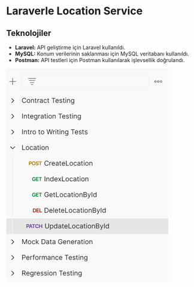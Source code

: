 # Laraverle Location Service


## Teknolojiler

- **Laravel:** API geliştirme için Laravel kullanıldı.
- **MySQL:** Konum verilerinin saklanması için MySQL veritabanı kullanıldı.
- **Postman:** API testleri için Postman kullanılarak işlevsellik doğrulandı.

![Postman Test - Location Service](images/location-service.png)
